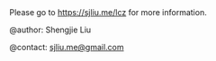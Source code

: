##
Please go to https://sjliu.me/lcz for more information.

@author: Shengjie Liu    

@contact: sjliu.me@gmail.com
